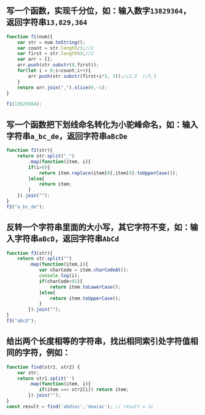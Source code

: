 ## 写一个函数，实现千分位，如：输入数字`13829364`，返回字符串`13,829,364`

```javascript
function f1(num){
    var str = num.toString();
    var count = str.length/3;//2
    var first = str.length%3;//2
    var arr = [];
    arr.push(str.substr(0,first));
    for(let i = 0;i<count;i++){
        arr.push(str.substr(first+i*3, 3));//2,3  //5,3
    }
    return arr.join(",").slice(0,-1);
}

f1(13829364);
```


## 写一个函数把下划线命名转化为小驼峰命名，如：输入字符串`a_bc_de`，返回字符串`aBcDe`

```javascript
function f2(str){
    return str.split("_")
        .map(function(item, i){
        if(i>0){
            return item.replace(item[0],item[0].toUpperCase());
        }else{
            return item;
        }
    }).join("");
}
f2("a_bc_de");
```

## 反转一个字符串里面的大小写，其它字符不变，如：输入字符串`aBcD`，返回字符串`AbCd`

```javascript
function f3(str){
    return str.split("")
        .map(function(item,i){
            var charCode = item.charCodeAt();
            console.log(i);
            if(charCode<91){
                return item.toLowerCase();
            }else{
                return item.toUpperCase();
            }
        }).join("");
}
f3("aBcD");
```

## 给出两个长度相等的字符串，找出相同索引处字符值相同的字符，例如：

```javascript
function find(str1, str2) {
    var str;
    return str1.split('')
        .map(function(item, i){
            if(item === str2[i]) return item;
        }).join("");
}
const result = find('abdiec','doaiac'); // result = ic
```
